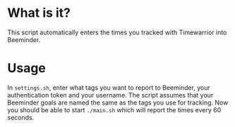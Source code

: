 # What is it?
This script automatically enters the times you tracked with Timewarrior into Beeminder.

# Usage
In `settings.sh`, enter what tags you want to report to Beeminder, your authentication token and your username.
The script assumes that your Beeminder goals are named the same as the tags you use for tracking.
Now you should be able to start `./main.sh` which will report the times every 60 seconds.

